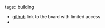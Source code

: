 tags:: building

- [github](https://github.com/orgs/cyber-valley/projects/42/views/1) link to the board with limited access
-